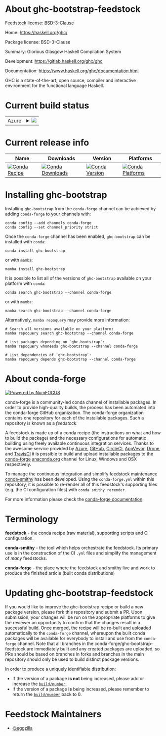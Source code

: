 About ghc-bootstrap-feedstock
=============================

Feedstock license: [BSD-3-Clause](https://github.com/conda-forge/ghc-bootstrap-feedstock/blob/main/LICENSE.txt)

Home: https://haskell.org/ghc/

Package license: BSD-3-Clause

Summary: Glorious Glasgow Haskell Compilation System

Development: https://gitlab.haskell.org/ghc/ghc

Documentation: https://www.haskell.org/ghc/documentation.html

GHC is a state-of-the-art, open source, compiler and interactive environment 
for the functional language Haskell.

Current build status
====================


<table>
    
  <tr>
    <td>Azure</td>
    <td>
      <details>
        <summary>
          <a href="https://dev.azure.com/conda-forge/feedstock-builds/_build/latest?definitionId=2482&branchName=main">
            <img src="https://dev.azure.com/conda-forge/feedstock-builds/_apis/build/status/ghc-bootstrap-feedstock?branchName=main">
          </a>
        </summary>
        <table>
          <thead><tr><th>Variant</th><th>Status</th></tr></thead>
          <tbody><tr>
              <td>linux_64</td>
              <td>
                <a href="https://dev.azure.com/conda-forge/feedstock-builds/_build/latest?definitionId=2482&branchName=main">
                  <img src="https://dev.azure.com/conda-forge/feedstock-builds/_apis/build/status/ghc-bootstrap-feedstock?branchName=main&jobName=linux&configuration=linux%20linux_64_" alt="variant">
                </a>
              </td>
            </tr><tr>
              <td>osx_64</td>
              <td>
                <a href="https://dev.azure.com/conda-forge/feedstock-builds/_build/latest?definitionId=2482&branchName=main">
                  <img src="https://dev.azure.com/conda-forge/feedstock-builds/_apis/build/status/ghc-bootstrap-feedstock?branchName=main&jobName=osx&configuration=osx%20osx_64_" alt="variant">
                </a>
              </td>
            </tr><tr>
              <td>win_64_channel_sourcesconda-forge</td>
              <td>
                <a href="https://dev.azure.com/conda-forge/feedstock-builds/_build/latest?definitionId=2482&branchName=main">
                  <img src="https://dev.azure.com/conda-forge/feedstock-builds/_apis/build/status/ghc-bootstrap-feedstock?branchName=main&jobName=win&configuration=win%20win_64_channel_sourcesconda-forge" alt="variant">
                </a>
              </td>
            </tr>
          </tbody>
        </table>
      </details>
    </td>
  </tr>
</table>

Current release info
====================

| Name | Downloads | Version | Platforms |
| --- | --- | --- | --- |
| [![Conda Recipe](https://img.shields.io/badge/recipe-ghc--bootstrap-green.svg)](https://anaconda.org/conda-forge/ghc-bootstrap) | [![Conda Downloads](https://img.shields.io/conda/dn/conda-forge/ghc-bootstrap.svg)](https://anaconda.org/conda-forge/ghc-bootstrap) | [![Conda Version](https://img.shields.io/conda/vn/conda-forge/ghc-bootstrap.svg)](https://anaconda.org/conda-forge/ghc-bootstrap) | [![Conda Platforms](https://img.shields.io/conda/pn/conda-forge/ghc-bootstrap.svg)](https://anaconda.org/conda-forge/ghc-bootstrap) |

Installing ghc-bootstrap
========================

Installing `ghc-bootstrap` from the `conda-forge` channel can be achieved by adding `conda-forge` to your channels with:

```
conda config --add channels conda-forge
conda config --set channel_priority strict
```

Once the `conda-forge` channel has been enabled, `ghc-bootstrap` can be installed with `conda`:

```
conda install ghc-bootstrap
```

or with `mamba`:

```
mamba install ghc-bootstrap
```

It is possible to list all of the versions of `ghc-bootstrap` available on your platform with `conda`:

```
conda search ghc-bootstrap --channel conda-forge
```

or with `mamba`:

```
mamba search ghc-bootstrap --channel conda-forge
```

Alternatively, `mamba repoquery` may provide more information:

```
# Search all versions available on your platform:
mamba repoquery search ghc-bootstrap --channel conda-forge

# List packages depending on `ghc-bootstrap`:
mamba repoquery whoneeds ghc-bootstrap --channel conda-forge

# List dependencies of `ghc-bootstrap`:
mamba repoquery depends ghc-bootstrap --channel conda-forge
```


About conda-forge
=================

[![Powered by
NumFOCUS](https://img.shields.io/badge/powered%20by-NumFOCUS-orange.svg?style=flat&colorA=E1523D&colorB=007D8A)](https://numfocus.org)

conda-forge is a community-led conda channel of installable packages.
In order to provide high-quality builds, the process has been automated into the
conda-forge GitHub organization. The conda-forge organization contains one repository
for each of the installable packages. Such a repository is known as a *feedstock*.

A feedstock is made up of a conda recipe (the instructions on what and how to build
the package) and the necessary configurations for automatic building using freely
available continuous integration services. Thanks to the awesome service provided by
[Azure](https://azure.microsoft.com/en-us/services/devops/), [GitHub](https://github.com/),
[CircleCI](https://circleci.com/), [AppVeyor](https://www.appveyor.com/),
[Drone](https://cloud.drone.io/welcome), and [TravisCI](https://travis-ci.com/)
it is possible to build and upload installable packages to the
[conda-forge](https://anaconda.org/conda-forge) [anaconda.org](https://anaconda.org/)
channel for Linux, Windows and OSX respectively.

To manage the continuous integration and simplify feedstock maintenance
[conda-smithy](https://github.com/conda-forge/conda-smithy) has been developed.
Using the ``conda-forge.yml`` within this repository, it is possible to re-render all of
this feedstock's supporting files (e.g. the CI configuration files) with ``conda smithy rerender``.

For more information please check the [conda-forge documentation](https://conda-forge.org/docs/).

Terminology
===========

**feedstock** - the conda recipe (raw material), supporting scripts and CI configuration.

**conda-smithy** - the tool which helps orchestrate the feedstock.
                   Its primary use is in the construction of the CI ``.yml`` files
                   and simplify the management of *many* feedstocks.

**conda-forge** - the place where the feedstock and smithy live and work to
                  produce the finished article (built conda distributions)


Updating ghc-bootstrap-feedstock
================================

If you would like to improve the ghc-bootstrap recipe or build a new
package version, please fork this repository and submit a PR. Upon submission,
your changes will be run on the appropriate platforms to give the reviewer an
opportunity to confirm that the changes result in a successful build. Once
merged, the recipe will be re-built and uploaded automatically to the
`conda-forge` channel, whereupon the built conda packages will be available for
everybody to install and use from the `conda-forge` channel.
Note that all branches in the conda-forge/ghc-bootstrap-feedstock are
immediately built and any created packages are uploaded, so PRs should be based
on branches in forks and branches in the main repository should only be used to
build distinct package versions.

In order to produce a uniquely identifiable distribution:
 * If the version of a package **is not** being increased, please add or increase
   the [``build/number``](https://docs.conda.io/projects/conda-build/en/latest/resources/define-metadata.html#build-number-and-string).
 * If the version of a package **is** being increased, please remember to return
   the [``build/number``](https://docs.conda.io/projects/conda-build/en/latest/resources/define-metadata.html#build-number-and-string)
   back to 0.

Feedstock Maintainers
=====================

* [@eggzilla](https://github.com/eggzilla/)

